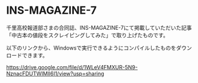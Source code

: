 # INS-MAGAZINE-7

千里高校報道部さまの合同誌、INS-MAGAZINE-7にて掲載していただいた記事「中古本の値段をスクレイピングしてみた」で取り上げたものです。

以下のリンクから、Windowsで実行できるようにコンパイルしたものをダウンロードできます。

https://drive.google.com/file/d/1WLeV4FMXUR-5N9-NznacFDUTWIMll6I1/view?usp=sharing
